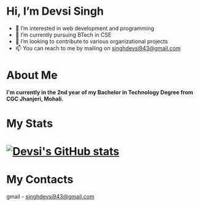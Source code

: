 # Hi, I’m Devsi Singh
- 👀 I’m interested in web development and programming
- 🌱 I’m currently pursuing BTech in CSE 
- 💞️ I’m looking to contribute to various organizational projects
- 📫 You can reach to me by mailing on singhdevsi943@gmail.com 

<!---
emily876/emily876 is a ✨ special ✨ repository because its `README.md` (this file) appears on your GitHub profile.
You can click the Preview link to take a look at your changes.
--->

# About Me
**I'm currently in the 2nd year of my Bachelor in Technology Degree from CGC Jhanjeri, Mohali.**

# My Stats
# [![Devsi's GitHub stats](https://github-readme-stats.vercel.app/api?username=emily876)](https://github.com/emily876/github-readme-stats)



# My Contacts
gmail - singhdevsi943@gmail.com
